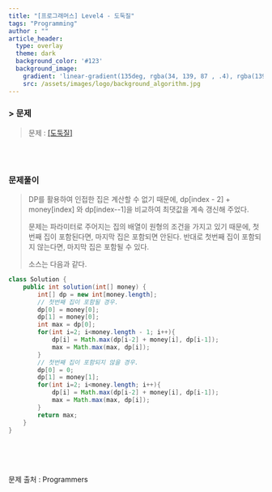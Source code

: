 ```yaml
---
title: "[프로그래머스] Level4 - 도둑질"
tags: "Programming"
author : ""
article_header:
  type: overlay
  theme: dark
  background_color: '#123'
  background_image:
    gradient: 'linear-gradient(135deg, rgba(34, 139, 87 , .4), rgba(139, 34, 139, .4))'
    src: /assets/images/logo/background_algorithm.jpg
---
```


### > 문제

> 문제 : [[도둑질]](https://programmers.co.kr/learn/courses/30/lessons/42897)

<br>

<br>

### 문제풀이

> DP를 활용하여 인접한 집은 계산할 수 없기 때문에, dp[index - 2] + money[index] 와 dp[index--1]을 비교하여 최댓값을 계속 갱신해 주었다.
>
> 문제는 파라미터로 주어지는 집의 배열이 원형의 조건을 가지고 있기 때문에, 첫번째 집이 포함된다면, 마지막 집은 포함되면 안된다. 반대로 첫번째 집이 포함되지 않는다면, 마지막 집은 포함될 수 있다.
>
> 소스는 다음과 같다.

```java
class Solution {
    public int solution(int[] money) {
        int[] dp = new int[money.length];
        // 첫번째 집이 포함될 경우.
        dp[0] = money[0];
        dp[1] = money[0];
        int max = dp[0];
        for(int i=2; i<money.length - 1; i++){
            dp[i] = Math.max(dp[i-2] + money[i], dp[i-1]);
            max = Math.max(max, dp[i]);
        }
        // 첫번째 집이 포함되지 않을 경우.
        dp[0] = 0;
        dp[1] = money[1];
        for(int i=2; i<money.length; i++){
            dp[i] = Math.max(dp[i-2] + money[i], dp[i-1]);
            max = Math.max(max, dp[i]);
        }
        return max;
    }
}
```



<br/>

<br/>

<br/>

문제 출처 : Programmers

<br/>

<br/>

<br/>